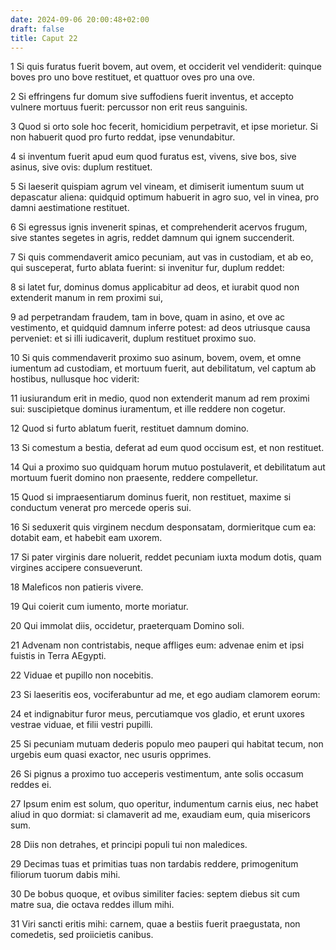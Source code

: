 ```yaml
---
date: 2024-09-06 20:00:48+02:00
draft: false
title: Caput 22
---
```





1 Si quis furatus fuerit bovem, aut ovem, et occiderit vel vendiderit: quinque boves pro uno bove restituet, et quattuor oves pro una ove.

2 Si effringens fur domum sive suffodiens fuerit inventus, et accepto vulnere mortuus fuerit: percussor non erit reus sanguinis.

3 Quod si orto sole hoc fecerit, homicidium perpetravit, et ipse morietur. Si non habuerit quod pro furto reddat, ipse venundabitur.

4 si inventum fuerit apud eum quod furatus est, vivens, sive bos, sive asinus, sive ovis: duplum restituet.

5 Si laeserit quispiam agrum vel vineam, et dimiserit iumentum suum ut depascatur aliena: quidquid optimum habuerit in agro suo, vel in vinea, pro damni aestimatione restituet.

6 Si egressus ignis invenerit spinas, et comprehenderit acervos frugum, sive stantes segetes in agris, reddet damnum qui ignem succenderit.

7 Si quis commendaverit amico pecuniam, aut vas in custodiam, et ab eo, qui susceperat, furto ablata fuerint: si invenitur fur, duplum reddet:

8 si latet fur, dominus domus applicabitur ad deos, et iurabit quod non extenderit manum in rem proximi sui,

9 ad perpetrandam fraudem, tam in bove, quam in asino, et ove ac vestimento, et quidquid damnum inferre potest: ad deos utriusque causa perveniet: et si illi iudicaverit, duplum restituet proximo suo.

10 Si quis commendaverit proximo suo asinum, bovem, ovem, et omne iumentum ad custodiam, et mortuum fuerit, aut debilitatum, vel captum ab hostibus, nullusque hoc viderit:

11 iusiurandum erit in medio, quod non extenderit manum ad rem proximi sui: suscipietque dominus iuramentum, et ille reddere non cogetur.

12 Quod si furto ablatum fuerit, restituet damnum domino.

13 Si comestum a bestia, deferat ad eum quod occisum est, et non restituet.

14 Qui a proximo suo quidquam horum mutuo postulaverit, et debilitatum aut mortuum fuerit domino non praesente, reddere compelletur.

15 Quod si impraesentiarum dominus fuerit, non restituet, maxime si conductum venerat pro mercede operis sui.

16 Si seduxerit quis virginem necdum desponsatam, dormieritque cum ea: dotabit eam, et habebit eam uxorem.

17 Si pater virginis dare noluerit, reddet pecuniam iuxta modum dotis, quam virgines accipere consueverunt.

18 Maleficos non patieris vivere.

19 Qui coierit cum iumento, morte moriatur.

20 Qui immolat diis, occidetur, praeterquam Domino soli.

21 Advenam non contristabis, neque affliges eum: advenae enim et ipsi fuistis in Terra AEgypti.

22 Viduae et pupillo non nocebitis.

23 Si laeseritis eos, vociferabuntur ad me, et ego audiam clamorem eorum:

24 et indignabitur furor meus, percutiamque vos gladio, et erunt uxores vestrae viduae, et filii vestri pupilli.

25 Si pecuniam mutuam dederis populo meo pauperi qui habitat tecum, non urgebis eum quasi exactor, nec usuris opprimes.

26 Si pignus a proximo tuo acceperis vestimentum, ante solis occasum reddes ei.

27 Ipsum enim est solum, quo operitur, indumentum carnis eius, nec habet aliud in quo dormiat: si clamaverit ad me, exaudiam eum, quia misericors sum.

28 Diis non detrahes, et principi populi tui non maledices.

29 Decimas tuas et primitias tuas non tardabis reddere, primogenitum filiorum tuorum dabis mihi.

30 De bobus quoque, et ovibus similiter facies: septem diebus sit cum matre sua, die octava reddes illum mihi.

31 Viri sancti eritis mihi: carnem, quae a bestiis fuerit praegustata, non comedetis, sed proiicietis canibus.

